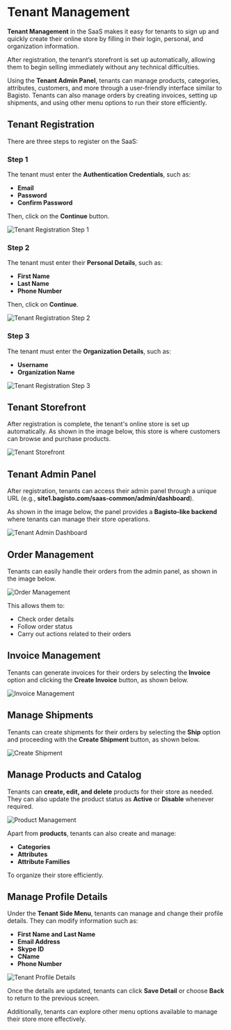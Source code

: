 # Tenant Management

**Tenant Management** in the SaaS makes it easy for tenants to sign up and quickly create their online store by filling in their login, personal, and organization information.

After registration, the tenant’s storefront is set up automatically, allowing them to begin selling immediately without any technical difficulties.

Using the **Tenant Admin Panel**, tenants can manage products, categories, attributes, customers, and more through a user-friendly interface similar to Bagisto. Tenants can also manage orders by creating invoices, setting up shipments, and using other menu options to run their store efficiently.

## Tenant Registration

There are three steps to register on the SaaS:

### Step 1
The tenant must enter the **Authentication Credentials**, such as:
- **Email**
- **Password**
- **Confirm Password**

Then, click on the **Continue** button.

<img src="/images/multi-tenant-ecommerce/1-registration-tenant.png" alt="Tenant Registration Step 1" />

### Step 2
The tenant must enter their **Personal Details**, such as:
- **First Name**
- **Last Name**
- **Phone Number**

Then, click on **Continue**.

<img src="/images/multi-tenant-ecommerce/2-registration-tenant.png" alt="Tenant Registration Step 2" />

### Step 3
The tenant must enter the **Organization Details**, such as:
- **Username**
- **Organization Name**

<img src="/images/multi-tenant-ecommerce/3-registration-tenant.png" alt="Tenant Registration Step 3" />

## Tenant Storefront

After registration is complete, the tenant's online store is set up automatically. As shown in the image below, this store is where customers can browse and purchase products.

<img src="/images/multi-tenant-ecommerce/4-tenant-store.png" alt="Tenant Storefront" />

## Tenant Admin Panel

After registration, tenants can access their admin panel through a unique URL (e.g., **site1.bagisto.com/saas-common/admin/dashboard**).

As shown in the image below, the panel provides a **Bagisto-like backend** where tenants can manage their store operations.

<img src="/images/multi-tenant-ecommerce/5-tenant-dashboard.png" alt="Tenant Admin Dashboard" />

## Order Management

Tenants can easily handle their orders from the admin panel, as shown in the image below.

<img src="/images/multi-tenant-ecommerce/6-order.png" alt="Order Management" />

This allows them to:
- Check order details
- Follow order status
- Carry out actions related to their orders

## Invoice Management

Tenants can generate invoices for their orders by selecting the **Invoice** option and clicking the **Create Invoice** button, as shown below.

<img src="/images/multi-tenant-ecommerce/7-invoice.png" alt="Invoice Management" />

## Manage Shipments

Tenants can create shipments for their orders by selecting the **Ship** option and proceeding with the **Create Shipment** button, as shown below.

<img src="/images/multi-tenant-ecommerce/8-create-shipment.png" alt="Create Shipment" />

## Manage Products and Catalog

Tenants can **create, edit, and delete** products for their store as needed. They can also update the product status as **Active** or **Disable** whenever required.

<img src="/images/multi-tenant-ecommerce/9-product.png" alt="Product Management" />

Apart from **products**, tenants can also create and manage:
- **Categories**
- **Attributes**
- **Attribute Families**

To organize their store efficiently.

## Manage Profile Details

Under the **Tenant Side Menu**, tenants can manage and change their profile details. They can modify information such as:

- **First Name and Last Name**
- **Email Address**
- **Skype ID**
- **CName**
- **Phone Number**

<img src="/images/multi-tenant-ecommerce/10-tenant-profile.png" alt="Tenant Profile Details" />

Once the details are updated, tenants can click **Save Detail** or choose **Back** to return to the previous screen.

Additionally, tenants can explore other menu options available to manage their store more effectively.
